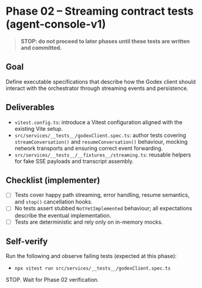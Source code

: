 # Phase 02 – Streaming contract tests (agent-console-v1)

> **STOP: do not proceed to later phases until these tests are written and committed.**

## Goal
Define executable specifications that describe how the Godex client should interact with the orchestrator through streaming events and persistence.

## Deliverables
- `vitest.config.ts`: introduce a Vitest configuration aligned with the existing Vite setup.
- `src/services/__tests__/godexClient.spec.ts`: author tests covering `streamConversation()` and `resumeConversation()` behaviour, mocking network transports and ensuring correct event forwarding.
- `src/services/__tests__/__fixtures__/streaming.ts`: reusable helpers for fake SSE payloads and transcript assembly.

## Checklist (implementer)
- [ ] Tests cover happy path streaming, error handling, resume semantics, and `stop()` cancellation hooks.
- [ ] No tests assert stubbed `NotYetImplemented` behaviour; all expectations describe the eventual implementation.
- [ ] Tests are deterministic and rely only on in-memory mocks.

## Self-verify
Run the following and observe failing tests (expected at this phase):
- `npx vitest run src/services/__tests__/godexClient.spec.ts`

STOP. Wait for Phase 02 verification.
